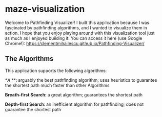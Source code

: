 # maze-visualization

Welcome to Pathfinding Visualizer! I built this application because I was fascinated by pathfinding algorithms, and I wanted to visualize them in action. I hope that you enjoy playing around with this visualization tool just as much as I enjoyed building it. You can access it here (use Google Chrome!): https://clementmihailescu.github.io/Pathfinding-Visualizer/

## The Algorithms

This application supports the following algorithms: 

**A* **: arguably the best pathfinding algorithm; uses heuristics to guarantee the shortest path much faster than other Algorithms

**Breath-first Search**: a great algorithm; guarantees the shortest path

**Depth-first Search**: an inefficient algorithm for pathfinding; does not guarantee the shortest path
